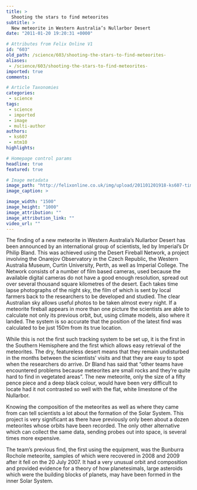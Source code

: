 ```yaml
---
title: >
  Shooting the stars to find meteorites
subtitle: >
  New meteorite in Western Australia’s Nullarbor Desert
date: "2011-01-20 19:20:31 +0000"

# Attributes from Felix Online V1
id: "603"
old_path: /science/603/shooting-the-stars-to-find-meteorites-
aliases:
 - /science/603/shooting-the-stars-to-find-meteorites-
imported: true
comments:

# Article Taxonomies
categories:
 - science
tags:
 - science
 - imported
 - image
 - multi-author
authors:
 - ks607
 - mtm10
highlights:

# Homepage control params
headline: true
featured: true

# Image metadata
image_path: "http://felixonline.co.uk/img/upload/201101201918-ks607-timelaps.jpg"
image_caption: >

image_width: "1500"
image_height: "1000"
image_attribution: ""
image_attribution_link: ""
video_url: ""
---
```


The finding of a new meteorite in Western Australia’s Nullarbor Desert has been announced by an international group of scientists, led by Imperial’s Dr Philip Bland. This was achieved using the Desert Fireball Network, a project involving the Onarejov Observatory in the Czech Republic, the Western Australia Museum, Curtin University, Perth, as well as Imperial College. The Network consists of a number of film based cameras, used because the available digital cameras do not have a good enough resolution, spread out over several thousand square kilometres of the desert. Each takes time lapse photographs of the night sky, the film of which is sent by local farmers back to the researchers to be developed and studied. The clear Australian sky allows useful photos to be taken almost every night. If a meteorite fireball appears in more than one picture the scientists are able to calculate not only its previous orbit, but, using climate models, also where it landed. The system is so accurate that the position of the latest find was calculated to be just 150m from its true location.

While this is not the first such tracking system to be set up, it is the first in the Southern Hemisphere and the first which allows easy retrieval of the meteorites. The dry, featureless desert means that they remain undisturbed in the months between the scientists’ visits and that they are easy to spot when the researchers do arrive. Dr Bland has said that “other teams have encountered problems because meteorites are small rocks and they’re quite hard to find in vegetated areas”. The new meteorite, only the size of a fifty pence piece and a deep black colour, would have been very difficult to locate had it not contrasted so well with the flat, white limestone of the Nullarbor.

Knowing the composition of the meteorites as well as where they came from can tell scientists a lot about the formation of the Solar System. This project is very significant as there have previously only been about a dozen meteorites whose orbits have been recorded. The only other alternative which can collect the same data, sending probes out into space, is several times more expensive.

The team’s previous find, the first using the equipment, was the Bunburra Rochole meteorite, samples of which were recovered in 2008 and 2009 after it fell on the 20 July 2007. It had a very unusual orbit and composition and provided evidence for a theory of how planetesimals, large asteroids which were the building blocks of planets, may have been formed in the inner Solar System.
